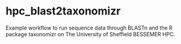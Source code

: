 # hpc_blast2taxonomizr
Example workflow to run sequence data through BLASTn and the R package taxonomizr on The University of Sheffield BESSEMER HPC. 

